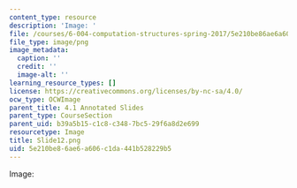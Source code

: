 ```yaml
---
content_type: resource
description: 'Image: '
file: /courses/6-004-computation-structures-spring-2017/5e210be86ae6a606c1da441b528229b5_Slide12.png
file_type: image/png
image_metadata:
  caption: ''
  credit: ''
  image-alt: ''
learning_resource_types: []
license: https://creativecommons.org/licenses/by-nc-sa/4.0/
ocw_type: OCWImage
parent_title: 4.1 Annotated Slides
parent_type: CourseSection
parent_uid: b39a5b15-c1c8-c348-7bc5-29f6a8d2e699
resourcetype: Image
title: Slide12.png
uid: 5e210be8-6ae6-a606-c1da-441b528229b5
---
```

Image: 